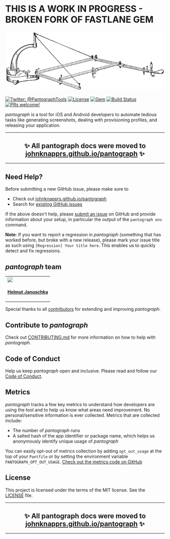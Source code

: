 # THIS IS A WORK IN PROGRESS - BROKEN FORK OF FASTLANE GEM

<h3 align="center">

  <a href="https://github.com/johnknapprs/pantograph/blob/master/docs/docs/img/pantograph_text.png">
  <img src="https://github.com/johnknapprs/pantograph/blob/master/docs/docs/img/pantograph_text.png?raw=true" alt="pantograph Logo" width="500">
  </a>
</h3>

[![Twitter: @PantographTools](https://img.shields.io/badge/contact-@PantographTools-blue.svg?style=flat)](https://twitter.com/PantographTools)
[![License](https://img.shields.io/badge/license-MIT-green.svg?style=flat)](https://github.com/johnknapprs/pantograph/blob/master/LICENSE)
[![Gem](https://img.shields.io/gem/v/pantograph.svg?style=flat)](https://rubygems.org/gems/pantograph)
[![Build Status](https://img.shields.io/circleci/project/github/johnknapprs/pantograph/master.svg)](https://circleci.com/gh/johnknapprs/pantograph)
[![PRs welcome!](https://img.shields.io/badge/PRs-welcome-brightgreen.svg)](https://github.com/johnknapprs/pantograph/blob/master/CONTRIBUTING.md)

_pantograph_ is a tool for iOS and Android developers to automate tedious tasks like generating screenshots, dealing with provisioning profiles, and releasing your application.

<hr />
<h2 align="center">
  ✨ All pantograph docs were moved to <a href="https://johnknapprs.github.io/pantograph/">johnknapprs.github.io/pantograph</a> ✨
</h2>
<hr />

## Need Help?

Before submitting a new GitHub issue, please make sure to

- Check out [johnknapprs.github.io/pantograph](https://johnknapprs.github.io/pantograph)
- Search for [existing GitHub issues](https://github.com/johnknapprs/pantograph/issues)

If the above doesn't help, please [submit an issue](https://github.com/johnknapprs/pantograph/issues) on GitHub and provide information about your setup, in particular the output of the `pantograph env` command.

**Note**: If you want to report a regression in _pantograph_ (something that has worked before, but broke with a new release), please mark your issue title as such using `[Regression] Your title here`. This enables us to quickly detect and fix regressions.

## _pantograph_ team

<!-- This table is regenerated and resorted on each release -->
<table id='team'>
<tr>
<td id='john knapp'>
<a href='https://github.com/johnknapprs'>
<img src='https://github.com/johnknapprs.png?size=140'>
</a>
<h4 align='center'><a href='https://twitter.com/petrosichor'>Helmut Januschka</a></h4>
</td>
</tr>
</table>

Special thanks to all [contributors](https://github.com/johnknapprs/pantograph/graphs/contributors) for extending and improving _pantograph_.

## Contribute to _pantograph_

Check out [CONTRIBUTING.md](CONTRIBUTING.md) for more information on how to help with _pantograph_.

## Code of Conduct

Help us keep _pantograph_ open and inclusive. Please read and follow our [Code of Conduct](https://github.com/johnknapprs/pantograph/blob/master/CODE_OF_CONDUCT.md).

## Metrics
 
_pantograph_ tracks a few key metrics to understand how developers are using the tool and to help us know what areas need improvement. No personal/sensitive information is ever collected. Metrics that are collected include: 
 
* The number of _pantograph_ runs
* A salted hash of the app identifier or package name, which helps us anonymously identify unique usage of _pantograph_
 
You can easily opt-out of metrics collection by adding `opt_out_usage` at the top of your `Pantfile` or by setting the environment variable `PANTOGRAPH_OPT_OUT_USAGE`. [Check out the metrics code on GitHub](https://github.com/johnknapprs/pantograph/tree/master/pantograph_core/lib/pantograph_core/analytics)

## License

This project is licensed under the terms of the MIT license. See the [LICENSE](LICENSE) file.

<hr />
<h2 align="center">
  ✨ All pantograph docs were moved to <a href="https://johnknapprs.github.io/pantograph/">johnknapprs.github.io/pantograph</a> ✨
</h2>
<hr />
